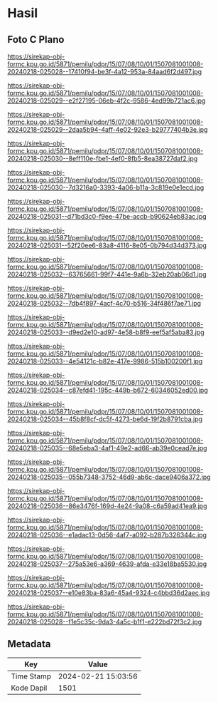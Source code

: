 # Hasil

## Foto C Plano

https://sirekap-obj-formc.kpu.go.id/5871/pemilu/pdpr/15/07/08/10/01/1507081001008-20240218-025028--17410f94-be3f-4a12-953a-84aad6f2d497.jpg

https://sirekap-obj-formc.kpu.go.id/5871/pemilu/pdpr/15/07/08/10/01/1507081001008-20240218-025029--e2f27195-06eb-4f2c-9586-4ed99b721ac6.jpg

https://sirekap-obj-formc.kpu.go.id/5871/pemilu/pdpr/15/07/08/10/01/1507081001008-20240218-025029--2daa5b94-4aff-4e02-92e3-b29777404b3e.jpg

https://sirekap-obj-formc.kpu.go.id/5871/pemilu/pdpr/15/07/08/10/01/1507081001008-20240218-025030--8eff110e-fbe1-4ef0-8fb5-8ea38727daf2.jpg

https://sirekap-obj-formc.kpu.go.id/5871/pemilu/pdpr/15/07/08/10/01/1507081001008-20240218-025030--7d3216a0-3393-4a06-b11a-3c819e0e1ecd.jpg

https://sirekap-obj-formc.kpu.go.id/5871/pemilu/pdpr/15/07/08/10/01/1507081001008-20240218-025031--d71bd3c0-f9ee-47be-accb-b90624eb83ac.jpg

https://sirekap-obj-formc.kpu.go.id/5871/pemilu/pdpr/15/07/08/10/01/1507081001008-20240218-025031--52f20ee6-83a8-4116-8e05-0b794d34d373.jpg

https://sirekap-obj-formc.kpu.go.id/5871/pemilu/pdpr/15/07/08/10/01/1507081001008-20240218-025032--63765661-99f7-441e-9a6b-32eb20ab06d1.jpg

https://sirekap-obj-formc.kpu.go.id/5871/pemilu/pdpr/15/07/08/10/01/1507081001008-20240218-025032--7db4f897-4acf-4c70-b516-34f486f7ae71.jpg

https://sirekap-obj-formc.kpu.go.id/5871/pemilu/pdpr/15/07/08/10/01/1507081001008-20240218-025033--d9ed2e10-ad97-4e58-b8f9-eef5af5aba83.jpg

https://sirekap-obj-formc.kpu.go.id/5871/pemilu/pdpr/15/07/08/10/01/1507081001008-20240218-025033--4e54121c-b82e-417e-9986-515b100200f1.jpg

https://sirekap-obj-formc.kpu.go.id/5871/pemilu/pdpr/15/07/08/10/01/1507081001008-20240218-025034--c87efd41-195c-449b-b672-60346052ed00.jpg

https://sirekap-obj-formc.kpu.go.id/5871/pemilu/pdpr/15/07/08/10/01/1507081001008-20240218-025034--45b8f8cf-dc5f-4273-be6d-19f2b8791cba.jpg

https://sirekap-obj-formc.kpu.go.id/5871/pemilu/pdpr/15/07/08/10/01/1507081001008-20240218-025035--68e5eba3-4af1-49e2-ad66-ab39e0cead7e.jpg

https://sirekap-obj-formc.kpu.go.id/5871/pemilu/pdpr/15/07/08/10/01/1507081001008-20240218-025035--055b7348-3752-46d9-ab6c-dace9406a372.jpg

https://sirekap-obj-formc.kpu.go.id/5871/pemilu/pdpr/15/07/08/10/01/1507081001008-20240218-025036--86e3476f-169d-4e24-9a08-c6a59ad41ea9.jpg

https://sirekap-obj-formc.kpu.go.id/5871/pemilu/pdpr/15/07/08/10/01/1507081001008-20240218-025036--e1adac13-0d56-4af7-a092-b287b326344c.jpg

https://sirekap-obj-formc.kpu.go.id/5871/pemilu/pdpr/15/07/08/10/01/1507081001008-20240218-025037--275a53e6-a369-4639-afda-e33e18ba5530.jpg

https://sirekap-obj-formc.kpu.go.id/5871/pemilu/pdpr/15/07/08/10/01/1507081001008-20240218-025037--e10e83ba-83a6-45a4-9324-c4bbd36d2aec.jpg

https://sirekap-obj-formc.kpu.go.id/5871/pemilu/pdpr/15/07/08/10/01/1507081001008-20240218-025028--f1e5c35c-9da3-4a5c-b1f1-e222bd72f3c2.jpg


## Metadata

| Key        | Value               |
| ---------- | ------------------- |
| Time Stamp | 2024-02-21 15:03:56 |
| Kode Dapil | 1501                |



